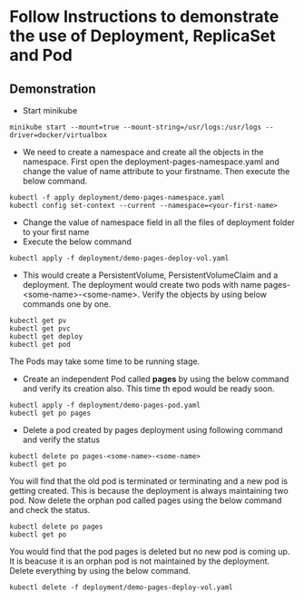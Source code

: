 # Follow Instructions to demonstrate the use of Deployment, ReplicaSet and Pod

## Demonstration
- Start minikube 
```shell script
minikube start --mount=true --mount-string=/usr/logs:/usr/logs --driver=docker/virtualbox
```
- We need to create a namespace and create all the objects in the namespace. First open the deployment-pages-namespace.yaml and change the value of name attribute to your firstname. Then execute the below command.
```shell script
kubectl -f apply deployment/demo-pages-namespace.yaml
kubectl config set-context --current --namespace=<your-first-name>
```
- Change the value of namespace field in all the files of deployment folder to your first name
- Execute the below command
```shell script
kubectl apply -f deployment/demo-pages-deploy-vol.yaml
```
- This would create a PersistentVolume, PersistentVolumeClaim and a deployment. The deployment would create two pods with name pages-\<some-name>-\<some-name>. Verify the objects by using below commands one by one.
```shell script
kubectl get pv
kubectl get pvc
kubectl get deploy
kubectl get pod
```
The Pods may take some time to be running stage.
- Create an independent Pod called **pages** by using the below command and verify its creation also. This time th epod would be ready soon.
```shell script
kubectl apply -f deployment/demo-pages-pod.yaml
kubectl get po pages
``` 
- Delete a pod created by pages deployment using following command and verify the status
```shell script
kubectl delete po pages-<some-name>-<some-name>
kubectl get po
```
You will find that the old pod is terminated or terminating and a new pod is getting created. This is because the deployment is always maintaining two pod.
Now delete the orphan pod called pages using the below command and check the status.
```shell script
kubectl delete po pages
kubectl get po
```
You would find that the pod pages is deleted but no new pod is coming up. It is beacuse it is an orphan pod is not maintained by the deployment.
Delete everything by using the below command.
```shell script
kubectl delete -f deployment/demo-pages-deploy-vol.yaml
```
